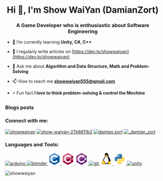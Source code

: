<h1 align="center">Hi 👋, I'm Show WaiYan (DamianZort)</h1>
<h3 align="center">A Game Developer who is enthusiastic about Software Engineering</h3>

- 🌱 I’m currently learning **Unity, C#, C++**

- 📝 I regularly write articles on [https://dev.to/showwaiyan](https://dev.to/showwaiyan)

- 💬 Ask me about **Algorithm and Data Structure, Math and Problem-Solving**

- 📫 How to reach me **showwaiyan555@gmail.com**

- ⚡ Fun fact **I love to think problem-solving & control the Mechine**

### Blogs posts
<!-- BLOG-POST-LIST:START -->
<!-- BLOG-POST-LIST:END -->

<h3 align="left">Connect with me:</h3>
<p align="left">
<a href="https://dev.to/showwaiyan" target="blank"><img align="center" src="https://cdn.jsdelivr.net/npm/simple-icons@3.0.1/icons/dev-dot-to.svg" alt="showwaiyan" height="30" width="40" /></a>
<a href="https://linkedin.com/in/show-waiyan-27b8811b2" target="blank"><img align="center" src="https://raw.githubusercontent.com/rahuldkjain/github-profile-readme-generator/master/src/images/icons/Social/linked-in-alt.svg" alt="show-waiyan-27b8811b2" height="30" width="40" /></a>
<a href="https://fb.com/damian.zort" target="blank"><img align="center" src="https://raw.githubusercontent.com/rahuldkjain/github-profile-readme-generator/master/src/images/icons/Social/facebook.svg" alt="damian.zort" height="30" width="40" /></a>
<a href="https://instagram.com/_damian_zort" target="blank"><img align="center" src="https://raw.githubusercontent.com/rahuldkjain/github-profile-readme-generator/master/src/images/icons/Social/instagram.svg" alt="_damian_zort" height="30" width="40" /></a>
</p>

<h3 align="left">Languages and Tools:</h3>
<p align="left"> <a href="https://www.arduino.cc/" target="_blank"> <img src="https://cdn.worldvectorlogo.com/logos/arduino-1.svg" alt="arduino" width="40" height="40"/> </a> <a href="https://www.blender.org/" target="_blank"> <img src="https://download.blender.org/branding/community/blender_community_badge_white.svg" alt="blender" width="40" height="40"/> </a> <a href="https://www.cprogramming.com/" target="_blank"> <img src="https://raw.githubusercontent.com/devicons/devicon/master/icons/c/c-original.svg" alt="c" width="40" height="40"/> </a> <a href="https://www.w3schools.com/cpp/" target="_blank"> <img src="https://raw.githubusercontent.com/devicons/devicon/master/icons/cplusplus/cplusplus-original.svg" alt="cplusplus" width="40" height="40"/> </a> <a href="https://www.w3schools.com/cs/" target="_blank"> <img src="https://raw.githubusercontent.com/devicons/devicon/master/icons/csharp/csharp-original.svg" alt="csharp" width="40" height="40"/> </a> <a href="https://git-scm.com/" target="_blank"> <img src="https://www.vectorlogo.zone/logos/git-scm/git-scm-icon.svg" alt="git" width="40" height="40"/> </a> <a href="https://www.linux.org/" target="_blank"> <img src="https://raw.githubusercontent.com/devicons/devicon/master/icons/linux/linux-original.svg" alt="linux" width="40" height="40"/> </a> <a href="https://www.python.org" target="_blank"> <img src="https://raw.githubusercontent.com/devicons/devicon/master/icons/python/python-original.svg" alt="python" width="40" height="40"/> </a> <a href="https://unity.com/" target="_blank"> <img src="https://www.vectorlogo.zone/logos/unity3d/unity3d-icon.svg" alt="unity" width="40" height="40"/> </a> </p>

<p><img align="center" src="https://github-readme-stats.vercel.app/api/top-langs?username=showwaiyan&show_icons=true&locale=en&layout=compact" alt="showwaiyan" /></p>
